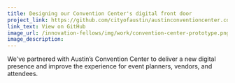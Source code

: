 ```yaml
---
title: Designing our Convention Center's digital front door
project_link: https://github.com/cityofaustin/austinconventioncenter.com
link_text: View on GitHub
image_url: /innovation-fellows/img/work/convention-center-prototype.png
image_description: 
---
```


We've partnered with Austin’s Convention Center to deliver a new digital presence and improve the experience for event planners, vendors, and attendees. 